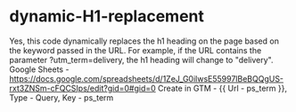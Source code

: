 # dynamic-H1-replacement
Yes, this code dynamically replaces the h1 heading on the page based on the keyword passed in the URL. For example, if the URL contains the parameter ?utm_term=delivery, the h1 heading will change to "delivery".
Google Sheets - https://docs.google.com/spreadsheets/d/1ZeJ_G0ilwsE55997lBeBQQgUS-rxt3ZNSm-cFQCSIps/edit?gid=0#gid=0
Create in GTM - {{ Url - ps_term }}, Type - Query, Key - ps_term 
